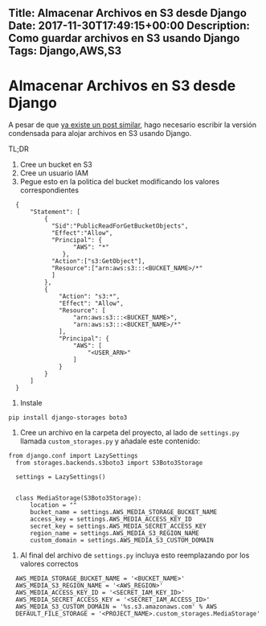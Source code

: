Title: Almacenar Archivos en S3 desde Django
Date: 2017-11-30T17:49:15+00:00
Description: Como guardar archivos en S3 usando Django
Tags: Django,AWS,S3
---
# Almacenar Archivos en S3 desde Django

A pesar de que [ya existe un post similar](http://blog.contraslash.com/archivos-estaticos-en-s3-con-django/), hago necesario escribir la versión condensada para alojar archivos en S3 usando Django.

TL;DR

1. Cree un bucket en S3
2. Cree un usuario IAM
3. Pegue esto en la politica del bucket modificando los valores correspondientes

  ```
    {
        "Statement": [
            {
              "Sid":"PublicReadForGetBucketObjects",
              "Effect":"Allow",
              "Principal": {
                    "AWS": "*"
                 },
              "Action":["s3:GetObject"],
              "Resource":["arn:aws:s3:::<BUCKET_NAME>/*"
              ]
            },
            {
                "Action": "s3:*",
                "Effect": "Allow",
                "Resource": [
                    "arn:aws:s3:::<BUCKET_NAME>",
                    "arn:aws:s3:::<BUCKET_NAME>/*"
                ],
                "Principal": {
                    "AWS": [
                        "<USER_ARN>"
                    ]
                }
            }
        ]
    }
  ```
1. Instale
  
  ```
  pip install django-storages boto3
  ```
1.  Cree un archivo en la carpeta del proyecto, al lado de `settings.py` llamada `custom_storages.py` y añadale este contenido:
  ```
from django.conf import LazySettings
    from storages.backends.s3boto3 import S3Boto3Storage
    
    settings = LazySettings()
    
    
    class MediaStorage(S3Boto3Storage):
        location = ""
        bucket_name = settings.AWS_MEDIA_STORAGE_BUCKET_NAME
        access_key = settings.AWS_MEDIA_ACCESS_KEY_ID
        secret_key = settings.AWS_MEDIA_SECRET_ACCESS_KEY
        region_name = settings.AWS_MEDIA_S3_REGION_NAME
        custom_domain = settings.AWS_MEDIA_S3_CUSTOM_DOMAIN

  ```
1. Al final del archivo de `settings.py` incluya esto reemplazando por los valores correctos

  ```
    AWS_MEDIA_STORAGE_BUCKET_NAME = '<BUCKET_NAME>'
    AWS_MEDIA_S3_REGION_NAME = '<AWS_REGION>'
    AWS_MEDIA_ACCESS_KEY_ID = '<SECRET_IAM_KEY_ID>'
    AWS_MEDIA_SECRET_ACCESS_KEY = '<SECRET_IAM_ACCESS_ID>'
    AWS_MEDIA_S3_CUSTOM_DOMAIN = '%s.s3.amazonaws.com' % AWS
    DEFAULT_FILE_STORAGE = '<PROJECT_NAME>.custom_storages.MediaStorage'
  ```